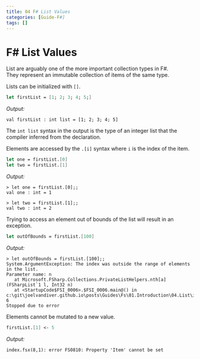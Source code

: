 ```yaml
---
title: 04 F# List Values
categories: [Guide-F#]
tags: []
---
```


# F# List Values

List are arguably one of the more important collection types in F#.  
They represent an immutable collection of items of the same type.

Lists can be initialized with `[]`.

```fsharp
let firstList = [1; 2; 3; 4; 5;]
```

*Output:*
```console
val firstList : int list = [1; 2; 3; 4; 5]
```

The `int list` syntax in the output is the type of an integer list that the compiler inferred from the declaration.


Elements are accessed by the `.[i]` syntax where `i` is the index of the item.

```fsharp
let one = firstList.[0]
let two = firstList.[1]
```


*Output:*
```console
> let one = firstList.[0];;
val one : int = 1

> let two = firstList.[1];;
val two : int = 2
```


Trying to access an element out of bounds of the list will result in an exception.

```fsharp
let outOfBounds = firstList.[100]
```

*Output:*
```console
> let outOfBounds = firstList.[100];;
System.ArgumentException: The index was outside the range of elements in the list.
Parameter name: n
   at Microsoft.FSharp.Collections.PrivateListHelpers.nth[a](FSharpList`1 l, Int32 n)
   at <StartupCode$FSI_0006>.$FSI_0006.main@() in c:\git\joelvandiver.github.io\posts\Guides\Fs\01.Introduction\04.List\index.fsx:line 6
Stopped due to error
```


Elements cannot be mutated to a new value.

```fsharp
firstList.[1] <- 5
```

*Output:*
```console
index.fsx(8,1): error FS0810: Property 'Item' cannot be set
```


